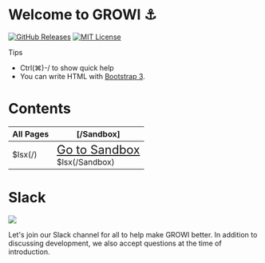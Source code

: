 # Welcome to GROWI :anchor:

[![GitHub Releases](https://img.shields.io/github/release/weseek/growi.svg)](https://github.com/weseek/growi/releases/latest)
[![MIT License](https://img.shields.io/badge/license-MIT-blue.svg?style=flat)](LICENSE)

<div class="panel panel-primary">
  <div class="panel-heading">Tips</div>
  <div class="panel-body"><ul>
    <li>Ctrl(⌘)-/ to show quick help</li>
    <li>You can write HTML with <a href="https://getbootstrap.com/docs/3.3/css/">Bootstrap 3</a>.</li>
  </ul></div>
</div>

<div class="clearfix"></div>

Contents
=========

|All Pages|[/Sandbox]|
| --- | --- |
| $lsx(/) | <div class="alert alert-success"><span style="font-size: x-large;"><i class="icon-check"></i> [Go to Sandbox](/Sandbox)</span></div> $lsx(/Sandbox)|

Slack
=====

<a href="https://growi-slackin.weseek.co.jp/"><img src="https://growi-slackin.weseek.co.jp/badge.svg"></a>

Let's join our Slack channel for all to help make GROWI better.
In addition to discussing development, we also accept questions at the time of introduction.

